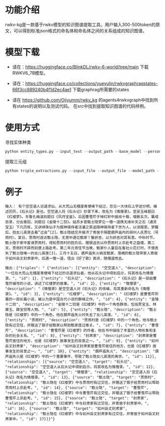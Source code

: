 # 功能介绍
rwkv-kg是一款基于rwkv模型的知识图谱提取工具。用户输入300-500token的原文，可以得到标准json格式的命名体和命名体之间的关系组成的知识图谱。


# 模型下载

* 请在：https://huggingface.co/BlinkDL/rwkv-6-world/tree/main 下载RWKV6_7B模型。

* 请在：https://huggingface.co/collections/yueyulin/rwkvgraphragstates-66f3cc889240b4f1d2ec4ae1 下载graphrag所需要的states

* 请在 https://github.com/Ojiyumm/rwkv_kg 的agents4rwkvgraph中找到所有states的说明以及测试代码。 在src中找到提取知识图谱的代码样例。


# 使用方式

寻找实体种类

``` python
python entity_types.py --input_text --output_path --base_model --persona_domain_state --entity_types_state

```

提取三元组

``` python
python triple_extractions.py --input_file --output_file --model_path --states_file

```

# 例子
```
输入： 有个空空道人访道求仙，从大荒山无稽崖青埂峰下经过，忽见一大块石上字迹分明，编述历历，《石头记》是也。空空道人将《石头记》抄录下来，改名为《情僧录》。至吴玉峰题曰《红楼梦》。东鲁孔梅溪则题曰《风月宝鉴》。后因曹雪芹于悼红轩中披阅十载，增删五次，纂成目录，分出章回，则题曰《金陵十二钗》。姑苏乡宦甄士隐梦见一僧一道携无缘补天之石（通灵宝玉）下凡历练，又讲绛珠仙子为报神瑛侍者浇灌之恩追随神瑛侍者下世为人，以泪报恩。梦醒后，抱女儿英莲去看“过会”[2]。甄士隐结交并接济了寄居于隔壁葫芦庙内的胡州人氏贾化（号雨村）。某日，贾雨村造访甄士隐，无意中遇见甄家丫鬟娇杏，以为娇杏对其有意。中秋时节，甄士隐于家中宴请贾雨村，得知贾雨村的抱负后，赠银送衣以作贾雨村上京赴考之盘缠，第二天，贾雨村不辞而别便上路赴考。第二年元宵佳节当晚，甄家仆人霍启在看社火花灯时，不慎丢失了甄士隐唯一的女儿英莲[3]。三月十五日，葫芦庙失火祸及甄家，落魄的甄士隐带家人寄居于如州岳丈封肃家中，后遇一僧一道，悟出《好了歌》真谛，随僧道而去。
```
```
输出：{"triples": " {"entities": [{"entity": "空空道人", "description": "一位在大荒山无稽崖青埂峰下经过的访道求仙者，他从石头记中得到启示，将其改名为情僧录。", "id": 1}, {"entity": "石头记", "description": "《石头记》是一部由曹雪芹编写的小说，讲述了红楼梦的故事。", "id": 2}, {"entity": "情僧录", "description": "《情僧录》是空空道人对《石头记》的改编，将其重新命名为《情僧录》。", "id": 3}, {"entity": "红楼梦", "description": "《红楼梦》是曹雪芹所著的一部长篇小说，被认为是中国古代小说的巅峰之作。", "id": 4}, {"entity": "金陵十二钗", "description": "金陵十二钗是《红楼梦》中的一个角色群体，包括贾宝玉、林黛玉、薛宝钗等人物。", "id": 5}, {"entity": "甄士隐", "description": "甄士隐是《红楼梦》中的一个角色，他在葫芦庙失火时失去了女儿英莲。", "id": 6}, {"entity": "贾雨村", "description": "贾雨村是《红楼梦》中的一个角色，他与甄士隐有过交往，并赠送了银子给甄家以帮助甄家度过难关。", "id": 7}, {"entity": "曹雪芹", "description": "曹雪芹是《红楼梦》的作者，他在书中描绘了丰富的人物形象和复杂的社会关系。", "id": 8}, {"entity": "封肃家", "description": "封肃家是曹雪芹居住的地方，也是《红楼梦》故事发生的背景之一。", "id": 9}, {"entity": "如州岳丈封肃家", "description": "如州岳丈封肃家是曹雪芹居住的地方，也是《红楼梦》故事发生的背景之一。", "id": 10}, {"entity": "葫芦庙失火", "description": "葫芦庙失火是《红楼梦》中的一个重要事件，导致了甄士隐女儿英莲的离世。", "id": 11}], "relationships": [{"source": "空空道人", "target": "石头记", "relationship": "空空道人从石头记中得到启示，将其改名为情僧录。", "id": 12}, {"source": "空空道人", "target": "情僧录", "relationship": "空空道人将《石头记》改名为情僧录。", "id": 13}, {"source": "甄士隐", "target": "贾雨村", "relationship": "甄士隐在《红楼梦》中与贾雨村有过交往，并赠送了银子给贾雨村以帮助贾雨村上京赴考。", "id": 14}, {"source": "甄士隐", "target": "曹雪芹", "relationship": "甄士隐在《红楼梦》中与曹雪芹有过交往，并赠送了银子给曹雪芹以帮助曹雪芹上京赴考。", "id": 15}, {"source": "甄士隐", "target": "封肃家", "relationship": "甄士隐在《红楼梦》中与封肃家有过交往，并寄居于封肃家中。", "id": 16}, {"source": "甄士隐", "target": "如州岳丈封肃家", "relationship": "甄士隐在《红楼梦》中与如州岳丈封肃家有过交往，并寄居于如州岳丈封肃家中。", "id": 17}]}"}
